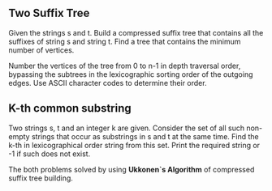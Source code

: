 Two Suffix Tree
---------------

Given the strings s and t. Build a compressed suffix tree that contains all the suffixes of string s and string t. 
Find a tree that contains the minimum number of vertices. 

Number the vertices of the tree from 0 to n-1 in depth traversal order, bypassing the subtrees in the lexicographic sorting order of the outgoing edges. 
Use ASCII character codes to determine their order.

K-th common substring
-------------------
Two strings s, t and an integer k are given. Consider the set of all such non-empty strings that occur as substrings in s and t at the same time. 
Find the k-th in lexicographical order string from this set.
Print the required string or -1 if such does not exist.

The both problems solved by using **Ukkonen`s Algorithm** of compressed suffix tree building.
